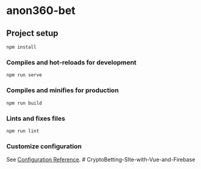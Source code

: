 # anon360-bet

## Project setup
```
npm install
```

### Compiles and hot-reloads for development
```
npm run serve
```

### Compiles and minifies for production
```
npm run build
```

### Lints and fixes files
```
npm run lint
```

### Customize configuration
See [Configuration Reference](https://cli.vuejs.org/config/).
#   C r y p t o B e t t i n g - S I t e - w i t h - V u e - a n d - F i r e b a s e  
 